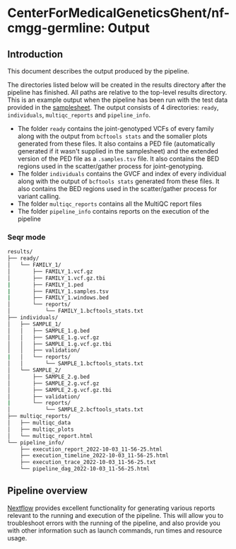 # CenterForMedicalGeneticsGhent/nf-cmgg-germline: Output

## Introduction

This document describes the output produced by the pipeline.

The directories listed below will be created in the results directory after the pipeline has finished. All paths are relative to the top-level results directory. This is an example output when the pipeline has been run with the test data provided in the [samplesheet](../assets/samplesheet.csv). The output consists of 4 directories: `ready`, `individuals`, `multiqc_reports` and `pipeline_info`.

- The folder `ready` contains the joint-genotyped VCFs of every family along with the output from `bcftools stats` and the somalier plots generated from these files. It also contains a PED file (automatically generated if it wasn't supplied in the samplesheet) and the extended version of the PED file as a `.samples.tsv` file. It also contains the BED regions used in the scatter/gather process for joint-genotyping.
- The folder `individuals` contains the GVCF and index of every individual along with the output of `bcftools stats` generated from these files. It also contains the BED regions used in the scatter/gather process for variant calling.
- The folder `multiqc_reports` contains all the MultiQC report files
- The folder `pipeline_info` contains reports on the execution of the pipeline

### Seqr mode

```bash
results/
├── ready/
│   └── FAMILY_1/
│       ├── FAMILY_1.vcf.gz
│       ├── FAMILY_1.vcf.gz.tbi
|       ├── FAMILY_1.ped
|       ├── FAMILY_1.samples.tsv
|       ├── FAMILY_1.windows.bed
│       └── reports/
│           └── FAMILY_1.bcftools_stats.txt
├── individuals/
│   ├── SAMPLE_1/
│   │   ├── SAMPLE_1.g.bed
│   │   ├── SAMPLE_1.g.vcf.gz
│   │   ├── SAMPLE_1.g.vcf.gz.tbi
│   │   ├── validation/
|   │   └── reports/
│   │       └── SAMPLE_1.bcftools_stats.txt
│   └── SAMPLE_2/
│       ├── SAMPLE_2.g.bed
│       ├── SAMPLE_2.g.vcf.gz
│       ├── SAMPLE_2.g.vcf.gz.tbi
│       ├── validation/
|       └── reports/
│           └── SAMPLE_2.bcftools_stats.txt
├── multiqc_reports/
│   ├── multiqc_data
│   ├── multiqc_plots
│   └── multiqc_report.html
└── pipeline_info/
    ├── execution_report_2022-10-03_11-56-25.html
    ├── execution_timeline_2022-10-03_11-56-25.html
    ├── execution_trace_2022-10-03_11-56-25.txt
    └── pipeline_dag_2022-10-03_11-56-25.html
```

## Pipeline overview

[Nextflow](https://www.nextflow.io/docs/latest/tracing.html) provides excellent functionality for generating various reports relevant to the running and execution of the pipeline. This will allow you to troubleshoot errors with the running of the pipeline, and also provide you with other information such as launch commands, run times and resource usage.
